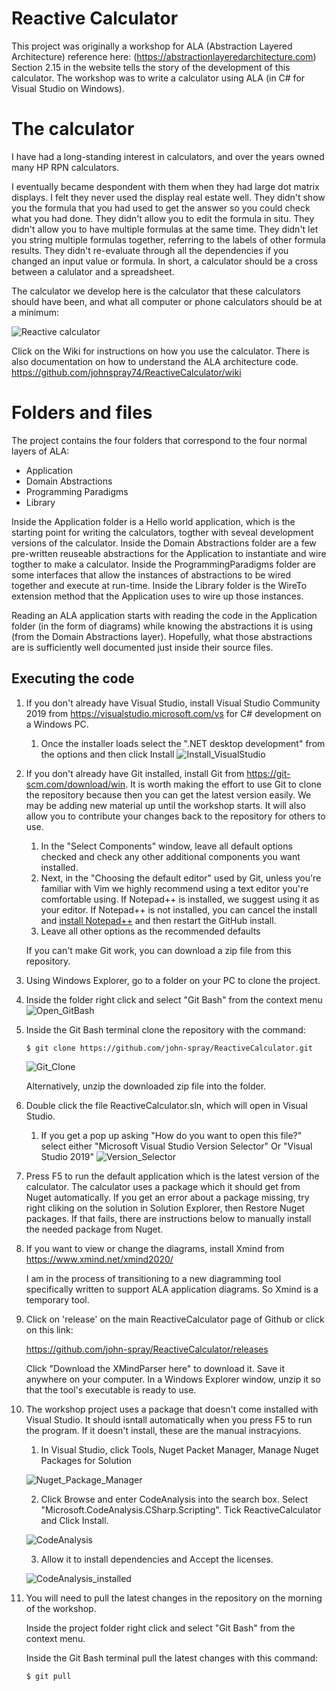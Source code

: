 # Reactive Calculator 

This project was originally a workshop for ALA (Abstraction Layered Architecture) reference here: (https://abstractionlayeredarchitecture.com)
Section 2.15 in the website tells the story of the development of this calculator. 
The workshop was to write a calculator using ALA (in C# for Visual Studio on Windows).

# The calculator

I have had a long-standing interest in calculators, and over the years owned many HP RPN calculators. 

I eventually became despondent with them when they had large dot matrix displays. I felt they never used the display real estate well. They didn't show you the formula that you had used to get the answer so you could check what you had done. They didn't allow you to edit the formula in situ. They didn't allow you to have multiple formulas at the same time. They didn't let you string multiple formulas together, referring to the labels of other formula results. They didn't re-evaluate through all the dependencies if you changed an input value or formula. In short, a calculator should be a cross between a calulator and a spreadsheet.

The calculator we develop here is the calculator that these calculators should have been, and what all computer or phone calculators should be at a minimum:

![Reactive calculator](/images/CalculatorScreenshot2.png)

Click on the Wiki for instructions on how you use the calculator. There is also documentation on how to understand the ALA architecture code. https://github.com/johnspray74/ReactiveCalculator/wiki

# Folders and files

The project contains the four folders that correspond to the four normal layers of ALA:

* Application
* Domain Abstractions
* Programming Paradigms
* Library

Inside the Application folder is a Hello world application, which is the starting point for writing the calculators, togther with seveal development versions of the calculator.
Inside the Domain Abstractions folder are a few pre-written reuseable abstractions for the Application to instantiate and wire togther to make a calculator.
Inside the ProgrammingParadigms folder are some interfaces that allow the instances of abstractions to be wired together and execute at run-time.
Inside the Library folder is the WireTo extension method that the Application uses to wire up those instances. 

Reading an ALA application starts with reading the code in the Application folder (in the form of diagrams) while knowing the abstractions it is using (from the Domain Abstractions layer). Hopefully, what those abstractions are is sufficiently well documented just inside their source files.


## Executing the code

1. If you don't already have Visual Studio, install Visual Studio Community 2019 from https://visualstudio.microsoft.com/vs for C# development on a Windows PC.
    1. Once the installer loads select the ".NET desktop development" from the options and then click Install
    ![Install_VisualStudio](/images/Install_VisualStudio.PNG)

2. If you don't already have Git installed, install Git from https://git-scm.com/download/win. It is worth making the effort to use Git to clone the repository because then you can get the latest version easily. We may be adding new material up until the workshop starts. It will also allow you to contribute your changes back to the repository for others to use.
    1. In the "Select Components" window, leave all default options checked and check any other additional components you want installed.
    1. Next, in the "Choosing the default editor" used by Git, unless you're familiar with Vim we highly recommend using a text editor you're comfortable using. If Notepad++ is installed, we suggest using it as your editor. If Notepad++ is not installed, you can cancel the install and [install Notepad++](https://notepad-plus-plus.org/) and then restart the GitHub install.
    1. Leave all other options as the recommended defaults

    If you can't make Git work, you can download a zip file from this repository.

3. Using Windows Explorer, go to a folder on your PC to clone the project.

4. Inside the folder right click and select "Git Bash" from the context menu
    ![Open_GitBash](/images/Open_GitBash.PNG)
    
5. Inside the Git Bash terminal clone the repository with the command:
    ```
    $ git clone https://github.com/john-spray/ReactiveCalculator.git
    ```
    ![Git_Clone](/images/Git_Clone.PNG)

    Alternatively, unzip the downloaded zip file into the folder.

6. Double click the file ReactiveCalculator.sln, which will open in Visual Studio.
    1. If you get a pop up asking "How do you want to open this file?" select either "Microsoft Visual Studio Version Selector" Or "Visual Studio 2019"
    ![Version_Selector](/images/Version_Selector.PNG)

7. Press F5 to run the default application which is the latest version of the calculator. The calculator uses a package which it should get from Nuget automatically. If you get an error about a package missing, try right cliking on the solution in Solution Explorer, then Restore Nuget packages. If that fails, there are instructions below to manually install the needed package from Nuget.

8. If you want to view or change the diagrams, install Xmind from https://www.xmind.net/xmind2020/

    I am in the process of transitioning to a new diagramming tool specifically written to support ALA application diagrams. So Xmind is a temporary tool.
    
9. Click on 'release' on the main ReactiveCalculator page of Github or click on this link:

    https://github.com/john-spray/ReactiveCalculator/releases

    Click "Download the XMindParser here" to download it. Save it anywhere on your computer. 
    In a Windows Explorer window, unzip it so that the tool's executable is ready to use.
	
10. The workshop project uses a package that doesn't come installed with Visual Studio. It should isntall automatically when you press F5 to run the program. If it doesn't install, these are the manual instracyions. 

    1. In Visual Studio, click Tools, Nuget Packet Manager, Manage Nuget Packages for Solution
	
	![Nuget_Package_Manager](/images/ScriptingNuget01.png)
	
	2. Click Browse and enter CodeAnalysis into the search box. Select "Microsoft.CodeAnalysis.CSharp.Scripting". Tick ReactiveCalculator and Click Install.
	
	![CodeAnalysis](/images/ScriptingNuget02.png)
	
	3. Allow it to install dependencies and Accept the licenses.
	
	![CodeAnalysis_installed](/images/ScriptingNuget03.png)

11. You will need to pull the latest changes in the repository on the morning of the workshop. 

    Inside the project folder right click and select "Git Bash" from the context menu.
    
    Inside the Git Bash terminal pull the latest changes with this command:
    ```
    $ git pull
    ```
